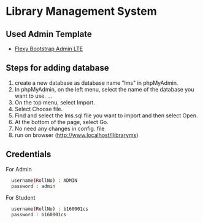 
# Library Management System




## Used Admin Template

 - [Flexy Bootstrap Admin LTE](https://www.wrappixel.com/templates/flexy-admin-lite/)
 


## Steps for adding database
1. create a new database as database name "lms" in phpMyAdmin.
2. In phpMyAdmin, on the left menu, select the name of the database you want to use. ...
3. On the top menu, select Import.
4. Select Choose file.
5. Find and select the lms.sql file you want to import and then select Open.
6. At the bottom of the page, select Go.
7. No need any changes in config. file
7. run on browser (http://www.localhost/llibraryms)




## Credentials

For Admin

```bash
  username(RollNo) : ADMIN
  password : admin
```
For Student

```bash
  username(RollNo) : b160001cs
  password : b160001cs
```
    